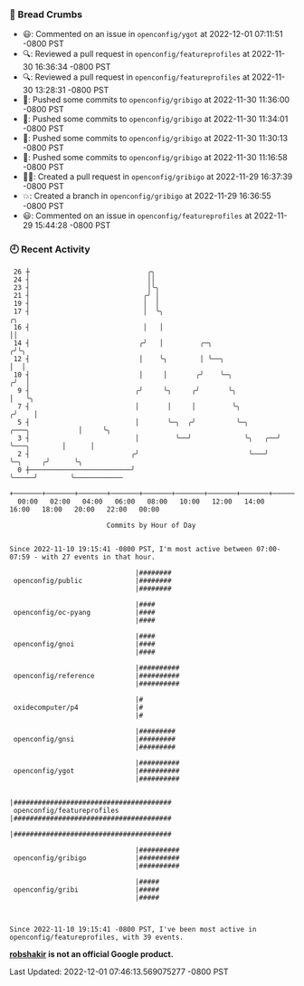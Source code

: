 ### 🍞 Bread Crumbs

 * 😃: Commented on an issue in `openconfig/ygot` at 2022-12-01 07:11:51 -0800 PST
 * 🔍: Reviewed a pull request in  `openconfig/featureprofiles` at 2022-11-30 16:36:34 -0800 PST
 * 🔍: Reviewed a pull request in  `openconfig/featureprofiles` at 2022-11-30 13:28:31 -0800 PST
 * 🚢: Pushed some commits to `openconfig/gribigo` at 2022-11-30 11:36:00 -0800 PST
 * 🚢: Pushed some commits to `openconfig/gribigo` at 2022-11-30 11:34:01 -0800 PST
 * 🚢: Pushed some commits to `openconfig/gribigo` at 2022-11-30 11:30:13 -0800 PST
 * 🚢: Pushed some commits to `openconfig/gribigo` at 2022-11-30 11:16:58 -0800 PST
 * ✍🏼: Created a pull request in `openconfig/gribigo` at 2022-11-29 16:37:39 -0800 PST
 * 💥: Created a branch in `openconfig/gribigo` at 2022-11-29 16:36:55 -0800 PST
 * 😃: Commented on an issue in `openconfig/featureprofiles` at 2022-11-29 15:44:28 -0800 PST

### 🕘 Recent Activity
```
 26 ┼                             ╭╮
 24 ┤                             ││
 23 ┤                             │╰╮
 21 ┤                            ╭╯ │
 19 ┤                            │  │
 17 ┤                            │  ╰╮                                                ╭╮
 16 ┤                            │   │                                                ││
 14 ┤                           ╭╯   │         ╭─╮                                   ╭╯╰╮
 12 ┤                           │    ╰╮        │ ╰──╮                                │  │
 10 ┤                           │     │       ╭╯    ╰─╮                             ╭╯  │
  9 ┤                          ╭╯     ╰╮     ╭╯       ╰╮                            │   ╰╮
  7 ┤                          │       │     │         ╰╮                          ╭╯    │
  5 ┤                          │       ╰─╮  ╭╯          ╰─╮       ╭───╮            │     ╰╮
  3 ┤                          │         ╰──╯             ╰╮   ╭──╯   ╰───╮        │      │
  2 ┤                         ╭╯                           ╰───╯          ╰─╮     ╭╯      ╰╮
  0 ┼─────────────────────────╯                                             ╰─────╯        ╰────────────
    +───────+───────+───────+───────+───────+───────+───────+───────+───────+───────+───────+───────+────
  00:00   02:00   04:00   06:00   08:00   10:00   12:00   14:00   16:00   18:00   20:00   22:00   00:00   

						Commits by Hour of Day


Since 2022-11-10 19:15:41 -0800 PST, I'm most active between 07:00-07:59 - with 27 events in that hour.

```



```
                               |########
 openconfig/public             |########
                               |########

                               |####
 openconfig/oc-pyang           |####
                               |####

                               |####
 openconfig/gnoi               |####
                               |####

                               |##########
 openconfig/reference          |##########
                               |##########

                               |#
 oxidecomputer/p4              |#
                               |#

                               |#########
 openconfig/gnsi               |#########
                               |#########

                               |##########
 openconfig/ygot               |##########
                               |##########

                               |#######################################
 openconfig/featureprofiles    |#######################################
                               |#######################################

                               |##########
 openconfig/gribigo            |##########
                               |##########

                               |#####
 openconfig/gribi              |#####
                               |#####



Since 2022-11-10 19:15:41 -0800 PST, I've been most active in openconfig/featureprofiles, with 39 events.

```
**[robshakir](mailto:robjs@google.com) is not an official Google product.**  


Last Updated: 2022-12-01 07:46:13.569075277 -0800 PST
